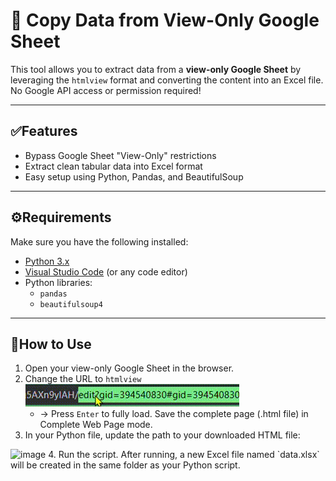 # 📄 Copy Data from View-Only Google Sheet

This tool allows you to extract data from a **view-only Google Sheet** by leveraging the `htmlview` format and converting the content into an Excel file.  
No Google API access or permission required!

---

## ✅Features

- Bypass Google Sheet "View-Only" restrictions
- Extract clean tabular data into Excel format
- Easy setup using Python, Pandas, and BeautifulSoup

---

## ⚙️Requirements

Make sure you have the following installed:

- [Python 3.x](https://www.python.org/)
- [Visual Studio Code](https://code.visualstudio.com/) (or any code editor)
- Python libraries:
  - `pandas`
  - `beautifulsoup4`
---
## 🚀How to Use
1. Open your view-only Google Sheet in the browser.
2. Change the URL to `htmlview` ![Change-the-URL](https://github.com/just-a-dummy/copy-only-view-ggsheet/blob/18d359a3bb055ae6f5ddc678bd9e3bf59b14d409/vid%20(1).gif) 
   - → Press `Enter` to fully load. Save the complete page (.html file) in Complete Web Page mode.
3. In your Python file, update the path to your downloaded HTML file:
<img width="390" height="30" alt="image" src="https://github.com/user-attachments/assets/2e41b770-d3f6-4269-9743-a5385f84b2e4" />
4. Run the script. After running, a new Excel file named `data.xlsx` will be created in the same folder as your Python script.



